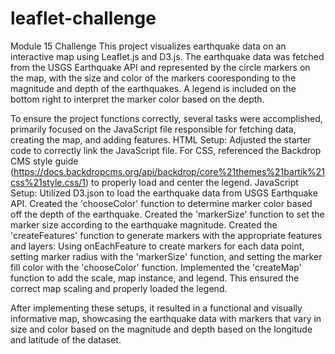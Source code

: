 # leaflet-challenge
Module 15 Challenge
This project visualizes earthquake data on an interactive map using Leaflet.js and D3.js. The earthquake data was fetched from the USGS Earthquake API and represented by the circle markers on the map, with the size and color of the markers cooresponding to the magnitude and depth of the earthquakes. A legend is included on the bottom right to interpret the marker color based on the depth.

To ensure the project functions correctly, several tasks were accomplished, primarily focused on the JavaScript file responsible for fetching data, creating the map, and adding features.
HTML Setup: Adjusted the starter code to correctly link the JavaScript file. For CSS, referenced the Backdrop CMS style guide (https://docs.backdropcms.org/api/backdrop/core%21themes%21bartik%21css%21style.css/1) to properly load and center the legend. 
JavaScript Setup:
Utilized D3.json to load the earthquake data from USGS Earthquake API. 
Created the 'chooseColor' function to determine marker color based off the depth of the earthquake.
Created the 'markerSize' function to set the marker size according to the earthquake magnitude.
Created the 'createFeatures' function to generate markers with the appropriate features and layers: Using onEachFeature to create markers for each data point, setting marker radius with the 'markerSize' function, and setting the marker fill color with the 'chooseColor' function.
Implemented the 'createMap' function to add the scale, map instance, and legend. This ensured the correct map scaling and properly loaded the legend. 

After implementing these setups, it resulted in a functional and visually informative map, showcasing the earthquake data with markers that vary in size and color based on the magnitude and depth based on the longitude and latitude of the dataset. 
